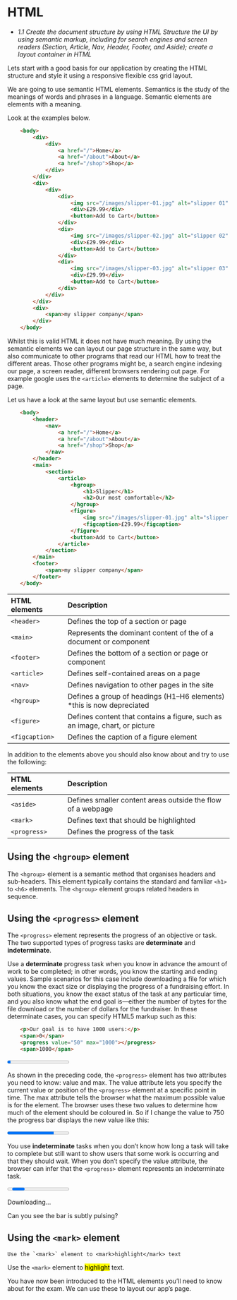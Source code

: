 # HTML

*   _1.1 Create the document structure by using HTML Structure the UI by using semantic markup, including for search engines and screen readers (Section, Article, Nav, Header, Footer, and Aside); create a layout container in HTML_

Lets start with a good basis for our application by creating the HTML structure and style it using a responsive flexible css grid layout.

We are going to use semantic HTML elements. Semantics is the study of the meanings of words and phrases in a language. Semantic elements are elements with a meaning.

Look at the examples below.

```html
    <body>
        <div>
            <div>
                <a href="/">Home</a>
                <a href="/about">About</a>
                <a href="/shop">Shop</a>
            </div>
        </div>
        <div>
            <div>
                <div>
                    <img src="/images/slipper-01.jpg" alt="slipper 01" />
                    <div>£29.99</div>
                    <button>Add to Cart</button>
                </div>
                <div>
                    <img src="/images/slipper-02.jpg" alt="slipper 02" />
                    <div>£29.99</div>
                    <button>Add to Cart</button>
                </div>
                <div>
                    <img src="/images/slipper-03.jpg" alt="slipper 03" />
                    <div>£29.99</div>
                    <button>Add to Cart</button>
                </div>
            </div>
        </div>
        <div>
            <span>my slipper company</span>
        </div>
    </body>
```

Whilst this is valid HTML it does not have much meaning. By using the semantic elements we can layout our page structure in the same way, but also communicate to other programs that read our HTML how to treat the different areas. Those other programs might be, a search engine indexing our page, a screen reader, different browsers rendering out page. For example google uses the `<article>` elements to determine the subject of a page.

Let us have a look at the same layout but use semantic elements.

```html
    <body>
        <header>
            <nav>
                <a href="/">Home</a>
                <a href="/about">About</a>
                <a href="/shop">Shop</a>
            </nav>
        </header>
        <main>
            <section>
                <article>
                    <hgroup>
                        <h1>Slipper</h1>
                        <h2>Our most comfortable</h2>
                    </hgroup>
                    <figure>
                        <img src="/images/slipper-01.jpg" alt="slipper 01" />
                        <figcaption>£29.99</figcaption>
                    </figure>
                    <button>Add to Cart</button>
                </article>
            </section>
        </main>
        <footer>
            <span>my slipper company</span>
        </footer>
    </body>
```

|HTML elements|Description|
|:---|:---|
`<header>`|Defines the top of a section or page
`<main>`|Represents the dominant content of the of a document or component
`<footer>`|Defines the bottom of a section or page or component
`<article>`|Defines self-contained areas on a page
`<nav>`|Defines navigation to other pages in the site
`<hgroup>`|Defines a group of headings (H1–H6 elements) *this is now depreciated
`<figure>`|Defines content that contains a figure, such as an image, chart, or picture
`<figcaption>`|Defines the caption of a figure element


In addition to the elements above you should also know about and try to use the following:

|HTML elements|Description|
|:---|:---|
`<aside>`|Defines smaller content areas outside the flow of a webpage
`<mark>`|Defines text that should be highlighted
`<progress>`|Defines the progress of the task

## Using the `<hgroup>` element

The `<hgroup>` element is a semantic method that organises headers and sub-headers. This element typically contains the standard and familiar `<h1>` to `<h6>` elements. The `<hgroup>` element groups related headers in sequence.

## Using the `<progress>` element

The `<progress>` element represents the progress of an objective or task. The two supported types of progress tasks are **determinate** and **indeterminate**.

Use a **determinate** progress task when you know in advance the amount of work to be completed; in other words, you know the starting and ending values. Sample scenarios for this case include downloading a file for which you know the exact size or displaying the progress of a fundraising effort. In both situations, you know the exact status of the task at any particular time, and you also know what the end goal is—either the number of bytes for the file download or the number of dollars for the fundraiser. In these determinate cases, you can specify HTML5 markup such as this:

```html
    <p>Our goal is to have 1000 users:</p>
    <span>0</span>
    <progress value="50" max="1000"></progress>
    <span>1000</span>
```

<progress value="50" max="1000"></progress>

As shown in the preceding code, the `<progress>` element has two attributes you need to know: value and max. The value attribute lets you specify the current value or position of the `<progress>` element at a specific point in time. The max attribute tells the browser what the maximum possible value is for the element. The browser uses these two values to determine how much of the element should be coloured in. So if I change the value to 750 the progress bar displays the new value like this:

<progress value="750" max="1000"></progress>

You use **indeterminate** tasks when you don’t know how long a task will take to complete but still want to show users that some work is occurring and that they should wait. When you don’t specify the value attribute, the browser can infer that the `<progress>` element represents an indeterminate task.

<progress></progress>

Downloading...

Can you see the bar is subtly pulsing?

## Using the `<mark>` element

    Use the `<mark>` element to <mark>highlight</mark> text

Use the `<mark>` element to <mark>highlight</mark> text.

You have now been introduced to the HTML elements you’ll need to know about for the exam. We can use these to layout our app’s page.